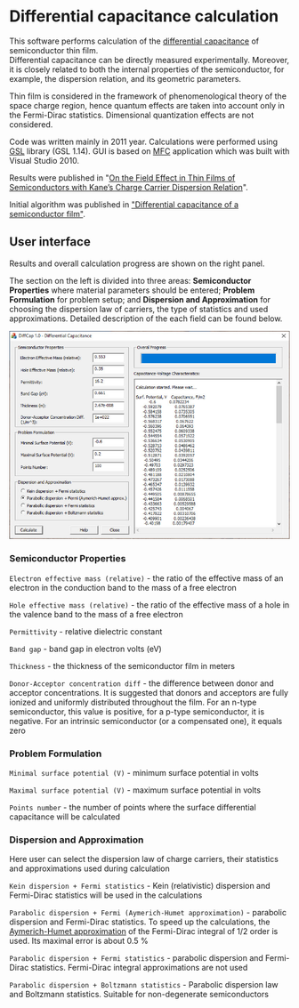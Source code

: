 # Differential capacitance calculation

This software performs calculation of the [differential capacitance](https://en.wikipedia.org/wiki/Differential_capacitance) of semiconductor thin film.  
Differential capacitance can be directly measured experimentally. Moreover, it is closely related to both the internal properties of the semiconductor,
for example, the dispersion relation, and its geometric parameters. 

Thin film is considered in the framework of phenomenological theory of the space charge region, hence quantum effects are taken into account only in the Fermi-Dirac statistics. Dimensional quantization effects are not considered. 

Code was written mainly in 2011 year. Calculations were performed using [GSL](https://www.gnu.org/software/gsl/) library (GSL 1.14). GUI is based on [MFC](https://docs.microsoft.com/en-us/cpp/mfc/mfc-desktop-applications?view=msvc-160) application which was built with Visual Studio 2010.  

Results were published in "[On the Field Effect in Thin Films of Semiconductors
with Kane’s Charge Carrier Dispersion Relation](https://link.springer.com/article/10.1134/S1063782614030117)". 

Initial algorithm was published in ["Differential capacitance of a semiconductor film"](https://link.springer.com/article/10.1134/S106378261010009X).

## User interface

Results and overall calculation progress are shown on the right panel. 

The section on the left is divided into three areas: **Semiconductor Properties** where material parameters should be entered; **Problem Formulation** for problem setup;   and **Dispersion and Approximation** for choosing the dispersion law of carriers, the type of statistics and used approximations. Detailed description of the each field can be found below.

<p align="center">
  <img src="gui_2.jpg" />
</p>

### Semiconductor Properties

`Electron effective mass (relative)` - the ratio of the effective mass of an electron in the conduction band to the mass of a free electron

`Hole effective mass (relative)` - the ratio of the effective mass of a hole in the valence band to the mass of a free electron

`Permittivity` - relative dielectric constant

`Band gap` - band gap in electron volts (eV)

`Thickness` - the thickness of the semiconductor film in meters

`Donor-Acceptor concentration diff` - the difference between donor and acceptor concentrations. It is suggested that donors and acceptors are fully ionized and uniformly distributed throughout the film. For an n-type semiconductor, this value is positive,  for a p-type semiconductor, it is negative. For an intrinsic semiconductor (or a compensated one), it equals zero

### Problem Formulation

`Minimal surface potential (V)` - minimum surface potential in volts

`Maximal surface potential (V)` - maximum surface potential in volts

`Points number` - the number of points where the surface differential capacitance will be calculated

### Dispersion and Approximation

Here user can select the dispersion law of charge carriers, their statistics and approximations used during calculation

`Kein dispersion + Fermi statistics` - Kein (relativistic) dispersion and Fermi-Dirac statistics will be used in the calculations

`Parabolic dispersion + Fermi (Aymerich-Humet approximation)` - parabolic dispersion  and Fermi-Dirac statistics. To speed up the calculations, the [Aymerich-Humet approximation](https://www.sciencedirect.com/science/article/abs/pii/0038110181901210) of the Fermi-Dirac integral of 1/2 order is used. Its maximal error is about 0.5 %

`Parabolic dispersion + Fermi statistics` - parabolic dispersion and Fermi-Dirac statistics. Fermi-Dirac integral approximations are not used

`Parabolic dispersion + Boltzmann statistics` - Parabolic dispersion law and Boltzmann statistics. Suitable for non-degenerate semiconductors

